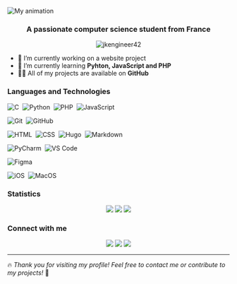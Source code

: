 ![My animation](./assets/readme.gif)
<h3 align="center">A passionate computer science student from France</h3>  

<p align="center"> <img src="https://komarev.com/ghpvc/?username=jkengineer42&label=Profile%20views&color=0e75b6&style=for-the-badge" alt="jkengineer42" /> </p>  

- 🔭 I’m currently working on a website project
- 🌱 I’m currently learning **Pyhton, JavaScript and PHP**
- 👨‍💻 All of my projects are available on **GitHub**

### Languages and Technologies  

![C](https://img.shields.io/badge/-C-323330?style=for-the-badge&logo=C&logoColor=A8B9CC)&nbsp;
![Python](https://img.shields.io/badge/-Python-323330?style=for-the-badge&logo=python)&nbsp;
![PHP](https://img.shields.io/badge/PHP-323330?style=for-the-badge&logo=php&logoColor=white)&nbsp;
![JavaScript](https://img.shields.io/badge/JavaScript-323330?style=for-the-badge&logo=javascript&logoColor=F7DF1E)&nbsp;


![Git](https://img.shields.io/badge/-Git-323330?style=for-the-badge&logo=git)&nbsp;
![GitHub](https://img.shields.io/badge/-GitHub-323330?style=for-the-badge&logo=github)&nbsp;

![HTML](https://img.shields.io/badge/-HTML-323330?style=for-the-badge&logo=HTML5)&nbsp;
![CSS](https://img.shields.io/badge/-CSS-323330?style=for-the-badge&logo=CSS3&logoColor=1572B6)&nbsp;
![Hugo](https://img.shields.io/badge/Hugo-323330?style=for-the-badge&logo=hugo&logoColor=white)&nbsp;
![Markdown](https://img.shields.io/badge/-Markdown-323330?style=for-the-badge&logo=markdown)&nbsp;

![PyCharm](https://img.shields.io/badge/PyCharm-323330.svg?&style=for-the-badge&logo=PyCharm&logoColor=white)&nbsp;
![VS Code](https://img.shields.io/badge/VSCode-323330?style=for-the-badge&logo=visual%20studio%20code&logoColor=white)&nbsp;

![Figma](https://img.shields.io/badge/Figma-323330?style=for-the-badge&logo=figma&logoColor=white)&nbsp;

![iOS](https://img.shields.io/badge/iOS-323330?style=for-the-badge&logo=ios&logoColor=white)&nbsp;
![MacOS](https://img.shields.io/badge/mac%20os-323330?style=for-the-badge&logo=apple&logoColor=white)&nbsp;

### Statistics

<div align="center">
  
![](http://github-profile-summary-cards.vercel.app/api/cards/profile-details?username=jkengineer42&theme=apprentice)
![](http://github-profile-summary-cards.vercel.app/api/cards/repos-per-language?username=jkengineer42&theme=apprentice)
![](http://github-profile-summary-cards.vercel.app/api/cards/most-commit-language?username=jkengineer42&theme=apprentice)

</div>

### Connect with me 

<p align="center">
<a href="https://jk42.live"><img src="https://img.shields.io/badge/Portfolio-323330?style=for-the-badge&logo=About.me&logoColor=white"/></a>
<a href="mailto:jeremie.konda@outlook.fr"><img src="https://img.shields.io/badge/Microsoft_Outlook-323330?style=for-the-badge&logo=microsoft-outlook&logoColor=white"/></a>
<a href="https://www.linkedin.com/in/jeremie-konda/"><img src="https://img.shields.io/badge/LinkedIn-323330?style=for-the-badge&logo=linkedin&logoColor=white"/></a>

</p>

---

🔥 *Thank you for visiting my profile! Feel free to contact me or contribute to my projects!* 🚀
